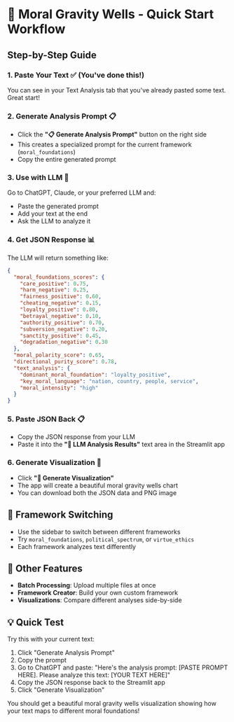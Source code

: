 # 🎯 Moral Gravity Wells - Quick Start Workflow

## Step-by-Step Guide

### 1. **Paste Your Text** ✅ (You've done this!)
You can see in your Text Analysis tab that you've already pasted some text. Great start!

### 2. **Generate Analysis Prompt** 📋
- Click the **"📋 Generate Analysis Prompt"** button on the right side
- This creates a specialized prompt for the current framework (`moral_foundations`)
- Copy the entire generated prompt

### 3. **Use with LLM** 🤖
Go to ChatGPT, Claude, or your preferred LLM and:
- Paste the generated prompt
- Add your text at the end
- Ask the LLM to analyze it

### 4. **Get JSON Response** 📊
The LLM will return something like:
```json
{
  "moral_foundations_scores": {
    "care_positive": 0.75,
    "harm_negative": 0.25,
    "fairness_positive": 0.60,
    "cheating_negative": 0.15,
    "loyalty_positive": 0.80,
    "betrayal_negative": 0.10,
    "authority_positive": 0.70,
    "subversion_negative": 0.20,
    "sanctity_positive": 0.45,
    "degradation_negative": 0.30
  },
  "moral_polarity_score": 0.65,
  "directional_purity_score": 0.78,
  "text_analysis": {
    "dominant_moral_foundation": "loyalty_positive",
    "key_moral_language": "nation, country, people, service",
    "moral_intensity": "high"
  }
}
```

### 5. **Paste JSON Back** 📋
- Copy the JSON response from your LLM
- Paste it into the **"🤖 LLM Analysis Results"** text area in the Streamlit app

### 6. **Generate Visualization** 🎯
- Click **"🎯 Generate Visualization"** 
- The app will create a beautiful moral gravity wells chart
- You can download both the JSON data and PNG image

## 🔄 Framework Switching
- Use the sidebar to switch between different frameworks
- Try `moral_foundations`, `political_spectrum`, or `virtue_ethics`
- Each framework analyzes text differently

## 🎨 Other Features
- **Batch Processing**: Upload multiple files at once
- **Framework Creator**: Build your own custom framework
- **Visualizations**: Compare different analyses side-by-side

## 💡 Quick Test
Try this with your current text:
1. Click "Generate Analysis Prompt"
2. Copy the prompt
3. Go to ChatGPT and paste: "Here's the analysis prompt: [PASTE PROMPT HERE]. Please analyze this text: [YOUR TEXT HERE]"
4. Copy the JSON response back to the Streamlit app
5. Click "Generate Visualization"

You should get a beautiful moral gravity wells visualization showing how your text maps to different moral foundations! 